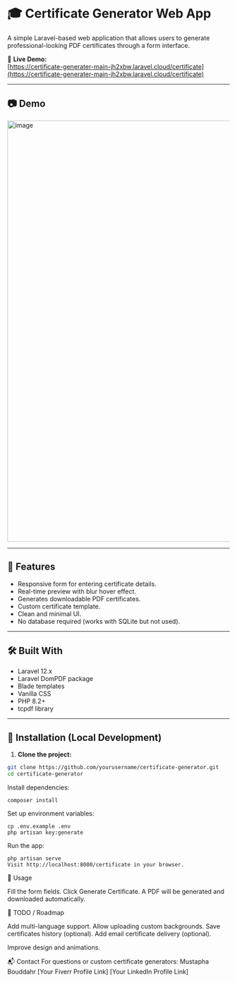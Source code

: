 # 🎓 Certificate Generator Web App

A simple Laravel-based web application that allows users to generate professional-looking PDF certificates through a form interface.

🔗 **Live Demo:**  
[https://certificate-generater-main-jh2xbw.laravel.cloud/certificate](https://certificate-generater-main-jh2xbw.laravel.cloud/certificate)

---

## 📷 Demo

<img width="1908" height="956" alt="image" src="https://github.com/user-attachments/assets/dd57cfef-dc49-4443-a093-3d83641dff5c" />

---

## 🚀 Features

- Responsive form for entering certificate details.
- Real-time preview with blur hover effect.
- Generates downloadable PDF certificates.
- Custom certificate template.
- Clean and minimal UI.
- No database required (works with SQLite but not used).

---

## 🛠 Built With

- Laravel 12.x
- Laravel DomPDF package
- Blade templates
- Vanilla CSS
- PHP 8.2+
- tcpdf library

---

## 📂 Installation (Local Development)

1. **Clone the project:**

```bash
git clone https://github.com/yourusername/certificate-generator.git
cd certificate-generator
```

Install dependencies:

```
composer install
```

Set up environment variables:
```
cp .env.example .env
php artisan key:generate
```
Run the app:
```
php artisan serve
Visit http://localhost:8000/certificate in your browser.
```

📄 Usage

Fill the form fields.
Click Generate Certificate.
A PDF will be generated and downloaded automatically.

📌 TODO / Roadmap

Add multi-language support.
Allow uploading custom backgrounds.
Save certificates history (optional).
Add email certificate delivery (optional).

Improve design and animations.

📬 Contact
For questions or custom certificate generators:
Mustapha Bouddahr
[Your Fiverr Profile Link]
[Your LinkedIn Profile Link]


